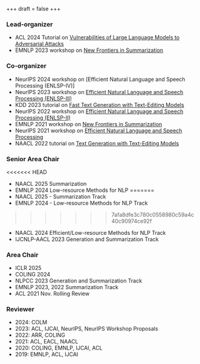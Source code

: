 +++
draft = false
+++
### Lead-organizer
- ACL 2024 Tutorial on [Vulnerabilities of Large Language Models to Adversarial Attacks](https://llm-vulnerability.github.io/)
- EMNLP 2023 workshop on [New Frontiers in Summarization](https://newsumm.github.io/2023/)

### Co-organizer
- NeurIPS 2024 workshop on [Efficient Natural Language and Speech Processing (ENLSP-IV)]
- NeurIPS 2023 workshop on [Efficient Natural Language and Speech Processing (ENLSP-III)](https://neurips2023-enlsp.github.io/)
- KDD 2023 tutorial on [Fast Text Generation with Text-Editing Models](https://kdd2023-text-editing.github.io/)
- NeurIPS 2022 workshop on [Efficient Natural Language and Speech Processing (ENLSP-II)](https://neurips2022-enlsp.github.io/)
- EMNLP 2021 workshop on [New Frontiers in Summarization](https://newsumm.github.io/2021/)
- NeurIPS 2021 workshop on [Efficient Natural Language and Speech Processing](https://neurips2021-nlp.github.io/)
- NAACL 2022 tutorial on [Text Generation with Text-Editing Models](https://text-editing.github.io/)

### Senior Area Chair
<<<<<<< HEAD
- NAACL 2025 Summarization
- EMNLP 2024 Low-resource Methods for NLP
=======
- NAACL 2025 - Summarization Track
- EMNLP 2024 - Low-resource Methods for NLP Track
>>>>>>> 7afa8dfe3c780c0558980c59a4c40c90974ce92f
- NAACL 2024 Efficient/Low-resource Methods for NLP Track
- IJCNLP-AACL 2023 Generation and Summarization Track

### Area Chair
- ICLR 2025
- COLING 2024
- NLPCC 2023 Generation and Summarization Track
- EMNLP 2023, 2022 Summarization Track
- ACL 2021 Nov. Rolling Review

### Reviewer
- 2024: COLM
- 2023: ACL, IJCAI, NeurIPS, NeurIPS Workshop Proposals
- 2022: ARR, COLING
- 2021: ACL, EACL, NAACL
- 2020: COLING, EMNLP, IJCAI, ACL
- 2019: EMNLP, ACL, IJCAI
